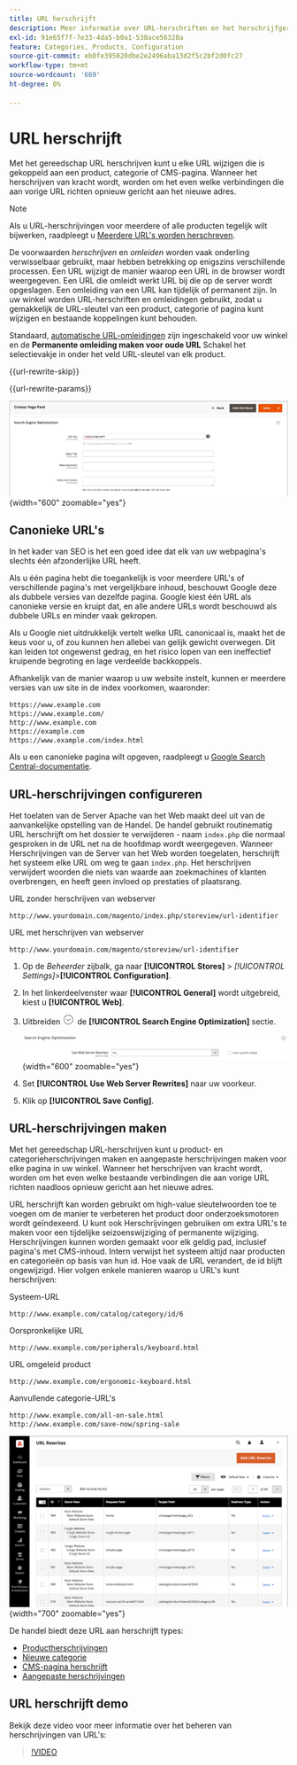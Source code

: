 ```yaml
---
title: URL herschrijft
description: Meer informatie over URL-herschriften en het herschrijfgereedschap voor de handels-URL gebruiken om URL's te wijzigen die aan een product, categorie of CMS-pagina zijn gekoppeld.
exl-id: 91e65f7f-7e33-4da5-b0a1-538ace56328a
feature: Categories, Products, Configuration
source-git-commit: eb0fe395020dbe2e2496aba13d2f5c2bf2d0fc27
workflow-type: tm+mt
source-wordcount: '669'
ht-degree: 0%

---
```


# URL herschrijft

Met het gereedschap URL herschrijven kunt u elke URL wijzigen die is gekoppeld aan een product, categorie of CMS-pagina. Wanneer het herschrijven van kracht wordt, worden om het even welke verbindingen die aan vorige URL richten opnieuw gericht aan het nieuwe adres.

>[!NOTE]
>
>Als u URL-herschrijvingen voor meerdere of alle producten tegelijk wilt bijwerken, raadpleegt u [Meerdere URL&#39;s worden herschreven](url-rewrite-product.md#multiple-url-rewrites).

De voorwaarden _herschrijven_ en _omleiden_ worden vaak onderling verwisselbaar gebruikt, maar hebben betrekking op enigszins verschillende processen. Een URL wijzigt de manier waarop een URL in de browser wordt weergegeven. Een URL die omleidt werkt URL bij die op de server wordt opgeslagen. Een omleiding van een URL kan tijdelijk of permanent zijn. In uw winkel worden URL-herschriften en omleidingen gebruikt, zodat u gemakkelijk de URL-sleutel van een product, categorie of pagina kunt wijzigen en bestaande koppelingen kunt behouden.

Standaard, [automatische URL-omleidingen](url-redirect-product-automatic.md) zijn ingeschakeld voor uw winkel en de **Permanente omleiding maken voor oude URL** Schakel het selectievakje in onder het veld URL-sleutel van elk product.

{{url-rewrite-skip}}

{{url-rewrite-params}}

![Zoekmachine optimaliseren - permanente omleiding voor URL maken](./assets/product-search-engine-optimization-create-permanent-redirect.png){width="600" zoomable="yes"}

## Canonieke URL&#39;s

In het kader van SEO is het een goed idee dat elk van uw webpagina&#39;s slechts één afzonderlijke URL heeft.

Als u één pagina hebt die toegankelijk is voor meerdere URL&#39;s of verschillende pagina&#39;s met vergelijkbare inhoud, beschouwt Google deze als dubbele versies van dezelfde pagina. Google kiest één URL als canonieke versie en kruipt dat, en alle andere URLs wordt beschouwd als dubbele URLs en minder vaak gekropen.

Als u Google niet uitdrukkelijk vertelt welke URL canonicaal is, maakt het de keus voor u, of zou kunnen hen allebei van gelijk gewicht overwegen. Dit kan leiden tot ongewenst gedrag, en het risico lopen van een ineffectief kruipende begroting en lage verdeelde backkoppels.

Afhankelijk van de manier waarop u uw website instelt, kunnen er meerdere versies van uw site in de index voorkomen, waaronder:

    https://www.example.com
    https://www.example.com/
    http://www.example.com
    https://example.com
    https://www.example.com/index.html

Als u een canonieke pagina wilt opgeven, raadpleegt u [Google Search Central-documentatie](https://developers.google.com/search/docs/crawling-indexing/consolidate-duplicate-urls).

## URL-herschrijvingen configureren

Het toelaten van de Server Apache van het Web maakt deel uit van de aanvankelijke opstelling van de Handel. De handel gebruikt routinematig URL herschrijft om het dossier te verwijderen - naam `index.php` die normaal gesproken in de URL net na de hoofdmap wordt weergegeven. Wanneer Herschrijvingen van de Server van het Web worden toegelaten, herschrijft het systeem elke URL om weg te gaan `index.php`. Het herschrijven verwijdert woorden die niets van waarde aan zoekmachines of klanten overbrengen, en heeft geen invloed op prestaties of plaatsrang.

URL zonder herschrijven van webserver

    http://www.yourdomain.com/magento/index.php/storeview/url-identifier

URL met herschrijven van webserver

    http://www.yourdomain.com/magento/storeview/url-identifier

1. Op de _Beheerder_ zijbalk, ga naar **[!UICONTROL Stores]** > _[!UICONTROL Settings]_>**[!UICONTROL Configuration]**.

1. In het linkerdeelvenster waar **[!UICONTROL General]** wordt uitgebreid, kiest u **[!UICONTROL Web]**.

1. Uitbreiden ![Expansiekiezer](../assets/icon-display-expand.png) de **[!UICONTROL Search Engine Optimization]** sectie.

   ![Algemene configuratie - optimalisatie van zoekprogramma&#39;s voor het web](../configuration-reference/general/assets/web-search-engine-optimization.png){width="600" zoomable="yes"}

1. Set **[!UICONTROL Use Web Server Rewrites]** naar uw voorkeur.

1. Klik op **[!UICONTROL Save Config]**.

## URL-herschrijvingen maken

Met het gereedschap URL-herschrijven kunt u product- en categorieherschrijvingen maken en aangepaste herschrijvingen maken voor elke pagina in uw winkel. Wanneer het herschrijven van kracht wordt, worden om het even welke bestaande verbindingen die aan vorige URL richten naadloos opnieuw gericht aan het nieuwe adres.

URL herschrijft kan worden gebruikt om high-value sleutelwoorden toe te voegen om de manier te verbeteren het product door onderzoeksmotoren wordt geïndexeerd. U kunt ook Herschrijvingen gebruiken om extra URL&#39;s te maken voor een tijdelijke seizoenswijziging of permanente wijziging. Herschrijvingen kunnen worden gemaakt voor elk geldig pad, inclusief pagina&#39;s met CMS-inhoud. Intern verwijst het systeem altijd naar producten en categorieën op basis van hun id. Hoe vaak de URL verandert, de id blijft ongewijzigd. Hier volgen enkele manieren waarop u URL&#39;s kunt herschrijven:

Systeem-URL

    http://www.example.com/catalog/category/id/6

Oorspronkelijke URL

    http://www.example.com/peripherals/keyboard.html

URL omgeleid product

    http://www.example.com/ergonomic-keyboard.html

Aanvullende categorie-URL&#39;s

    http://www.example.com/all-on-sale.html
    http://www.example.com/save-now/spring-sale

![URL herschrijft raster](./assets/url-rewrites.png){width="700" zoomable="yes"}

De handel biedt deze URL aan herschrijft types:

* [Productherschrijvingen](url-rewrite-product.md)
* [Nieuwe categorie](url-rewrite-category.md)
* [CMS-pagina herschrijft](url-rewrite-cms-page.md)
* [Aangepaste herschrijvingen](url-rewrite-custom.md)

## URL herschrijft demo

Bekijk deze video voor meer informatie over het beheren van herschrijvingen van URL&#39;s:

>[!VIDEO](https://video.tv.adobe.com/v/343751?quality=12&learn=on)
